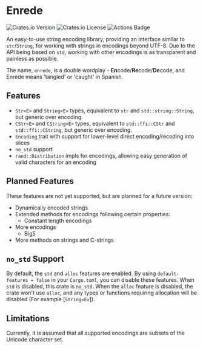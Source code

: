 # Enrede

![Crates.io Version](https://img.shields.io/crates/v/enrede)
![Crates.io License](https://img.shields.io/crates/l/enrede)
![Actions Badge](https://github.com/craftspider/enrede/actions/workflows/ci.yml/badge.svg)

An easy-to-use string encoding library, providing an interface similar to `str`/`String`, for
working with strings in encodings beyond UTF-8. Due to the API being based on `std`, working with other
encodings is as transparent and painless as possible.

The name, `enrede`, is a double wordplay - **En**code/**Re**code/**De**code, and Enrede means
'tangled' or 'caught' in Spanish.

## Features

- `Str<E>` and `String<E>` types, equivalent to `str` and `std::string::String`,
  but generic over encoding.
- `CStr<E>` and `CString<E>` types, equivalent to `std::ffi::CStr` and `std::ffi::CString`,
  but generic over encoding.
- `Encoding` trait with support for lower-level direct encoding/recoding into slices
- `no_std` support
- `rand::Distribution` impls for encodings, allowing easy generation of valid characters for an encoding

## Planned Features

These features are not yet supported, but are planned for a future version:

- Dynamically encoded strings
- Extended methods for encodings following certain properties:
  - Constant length encodings
- More encodings
  - Big5
- More methods on strings and C-strings

## `no_std` Support

By default, the `std` and `alloc` features are enabled. By using `default-features = false`
in your `Cargo.toml`, you can disable these features. When `std` is disabled, this crate
is `no_std`. When the `alloc` feature is disabled, the crate won't use `alloc`, and any types
or functions requiring allocation will be disabled (For example [`String<E>`]).

## Limitations

Currently, it is assumed that all supported encodings are subsets of the Unicode character set.
